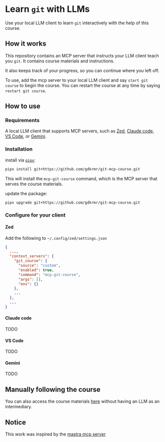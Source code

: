 # Learn `git` with LLMs

Use your local LLM client to learn `git` interactively with the help of this course.

## How it works

This repository contains an MCP server that instructs your LLM client teach you `git`. It contains course materials and instructions.

It also keeps track of your progress, so you can continue where you left off.

To use, add the mcp server to your local LLM client and say `start git course` to begin the course. You can restart the course at any time by saying `restart git course`.

## How to use

### Requirements

A local LLM client that supports MCP servers, such as [Zed](https://zed.dev), [Claude code](https://claude.ai), [VS Code](https://code.visualstudio.com), or [Gemini](https://ai.google.dev/gemini).

### Installation

install via [`pipx`](https://pipx.pypa.io/latest/installation):

```bash
pipx install git+https://github.com/gdkrmr/git-mcp-course.git
```

This will install the `mcp-git-course` command, which is the MCP server that serves the course materials.

update the package:

```bash
pipx upgrade git+https://github.com/gdkrmr/git-mcp-course.git
```

### Configure for your client
#### Zed
Add the following to `~/.config/zed/settings.json`
```json
{
  ...,
  "context_servers": {
    "git_course": {
      "source": "custom",
      "enabled": true,
      "command": "mcp-git-course",
      "args": [],
      "env": {}
    },
    ...
  },
  ...
}
```

#### Claude code
TODO
#### VS Code
TODO
#### Gemini
TODO

## Manually following the course

You can also access the course materials [here](https://github.com/gdkrmr/git-mcp/tree/master/src/mcp_git/resources/lessons) without having an LLM as an intermediary.

## Notice

This work was inspired by the [mastra mcp server](https://github.com/mastra-ai)
